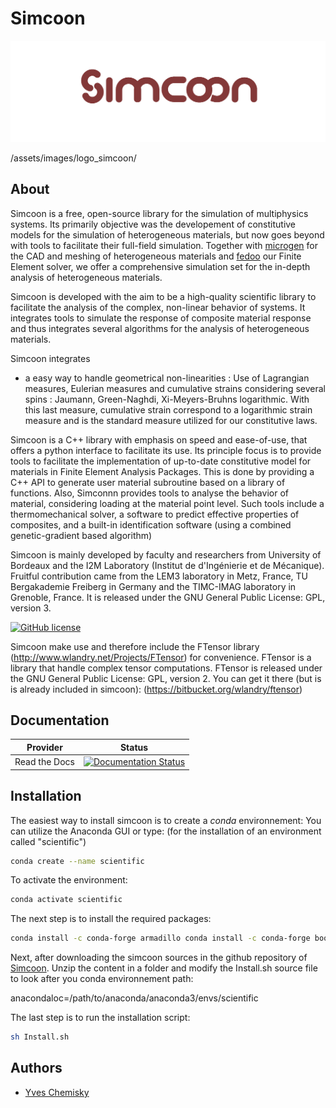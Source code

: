 Simcoon
=========


[![Simcoon Logo](https://github.com/3MAH/3mah.github.io/blob/master/assets/images/logo_simcoon/simcoon_logo_text.png?raw=true)](https://github.com/3MAH/simcoon)

/assets/images/logo_simcoon/

About
-----

Simcoon is a free, open-source library for the simulation of multiphysics systems. Its primarily objective was the developement of constitutive models for the simulation of heterogeneous materials, but now goes beyond with tools to facilitate their full-field simulation. Together with [microgen](https://github.com/3MAH/microgen) for the CAD and meshing of heterogeneous materials and [fedoo](https://github.com/3MAH/fedoo) our Finite Element solver, we offer a comprehensive simulation set for the in-depth analysis of heterogeneous materials.

Simcoon is developed with the aim to be a high-quality scientific library to facilitate the analysis of the complex, non-linear behavior of systems. It integrates tools to simulate the response of composite material response and thus integrates several algorithms for the analysis of heterogeneous materials.

Simcoon integrates 
- a easy way to handle geometrical non-linearities : Use of Lagrangian measures, Eulerian measures and cumulative strains considering several spins : Jaumann, Green-Naghdi, Xi-Meyers-Bruhns logarithmic. With this last measure, cumulative strain correspond to a logarithmic strain measure and is the standard measure utilized for our constitutive laws. 

Simcoon is a C++ library with emphasis on speed and ease-of-use, that offers a python interface to facilitate its use. Its principle focus is to provide tools to facilitate the implementation of up-to-date constitutive model for materials in Finite Element Analysis Packages. This is done by providing a C++ API to generate user material subroutine based on a library of functions. Also, Simconnn provides tools to analyse the behavior of material, considering loading at the material point level. Such tools include a thermomechanical solver, a software to predict effective properties of composites, and a built-in identification software (using a combined genetic-gradient based algorithm)

Simcoon is mainly developed by faculty and researchers from University of Bordeaux and the I2M Laboratory (Institut de d'Ingénierie et de Mécanique). Fruitful contribution came from the LEM3 laboratory in Metz, France, TU Bergakademie Freiberg in Germany and the TIMC-IMAG laboratory in Grenoble, France. It is released under the GNU General Public License: GPL, version 3.

[![GitHub license](https://img.shields.io/badge/licence-GPL%203-blue.svg)](https://github.com/chemiskyy/simcoon/blob/master/LICENSE.txt)

Simcoon make use and therefore include the FTensor library (http://www.wlandry.net/Projects/FTensor) for convenience. FTensor is a library that handle complex tensor computations. FTensor is released under the GNU General Public License: GPL, version 2. You can get it there (but is is already included in simcoon): (https://bitbucket.org/wlandry/ftensor)

Documentation
--------------

Provider      | Status
--------      | ------
Read the Docs | [![Documentation Status](https://readthedocs.org/projects/simcoon/badge/?version=latest&style=plastic)](http://simcoon.readthedocs.io/en/latest)


Installation
------------

The easiest way to install simcoon is to create a *conda* environnement: You can utilize the Anaconda GUI or type:
(for the installation of an environment called "scientific")

```bash
conda create --name scientific
```

To activate the environment: 

```bash
conda activate scientific
```

The next step is to install the required packages:

```bash
conda install -c conda-forge armadillo conda install -c conda-forge boost conda install -c conda-forge cgal conda install -c conda-forge numpy
```

Next, after downloading the simcoon sources in the github repository of [Simcoon](https://github.com/3MAH/simcoon). Unzip the content in a folder and modify the Install.sh source file to look after you conda environnement path:

anacondaloc=/path/to/anaconda/anaconda3/envs/scientific

The last step is to run the installation script:

```bash
sh Install.sh
```

Authors
-------
* [Yves Chemisky](https://github.com/chemiskyy)